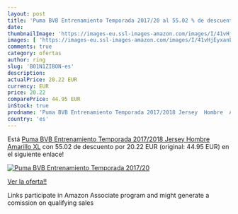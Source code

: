```yaml
---
layout: post
title: 'Puma BVB Entrenamiento Temporada 2017/20 al 55.02 % de descuento'
date: 
thumbnailImage: 'https://images-eu.ssl-images-amazon.com/images/I/41vHjEyxanL._SL200_.jpg'
images: [ 'https://images-eu.ssl-images-amazon.com/images/I/41vHjEyxanL._SL200_.jpg' ]
comments: true
category: ofertas
author: ring
slug: 'B01N1ZIBON-es'
description:
actualPrice: 20.22 EUR
currency: EUR
price: 20.22
comparePrice: 44.95 EUR
inStock: true
prodname: 'Puma BVB Entrenamiento Temporada 2017/2018 Jersey  Hombre  Amarillo  XL'
country: 'es'
---
```


Está [Puma BVB Entrenamiento Temporada 2017/2018 Jersey  Hombre  Amarillo  XL](https://www.amazon.es/dp/B01N1ZIBON/?tag=tolees-21) con 55.02 de descuento por 20.22 EUR (original: 44.95 EUR) en el siguiente enlace!

[![Puma BVB Entrenamiento Temporada 2017/20](https://images-eu.ssl-images-amazon.com/images/I/41vHjEyxanL._SL200_.jpg)](https://www.amazon.es/dp/B01N1ZIBON/?tag=tolees-21)

[Ver la oferta!!](https://www.amazon.es/dp/B01N1ZIBON/?tag=tolees-21)

Links participate in Amazon Associate program and might generate a comission on qualifying sales


